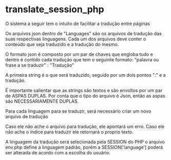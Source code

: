 # translate_session_php

O sistema a seguir tem o intuito de facilitar a tradução entre páginas

Os arquivos json dentro de "Languages" são os arquivos de tradução das suas respectivas linguagens. Cada um dos arquivos deve conter o conteúdo que seja traduzido e a tradução do mesmo.

O formato json é composto por um par de chaves que engloba tudo  e dentro é contido cada tradução que tem o seguinte formato:
"palavra ou frase a se traduzir" : "Tradução"

A primeira string é o que será traduzido, seguido por um dois pontos ":" e a tradução.

É importante salientar que as strings são textos e são envoltos por um par de ASPAS DUPLAS.
Por conta que o tipo do arquivo é Json, então as aspas são NECESSARIAMENTE DUPLAS.

Para cada linguagem para se traduzir, será necessário criar um novo arquivo de tradução

Caso ele não ache o arquivo para tradução, ele apontará um erro.
Caso ele não ache o índice para traduzir ele retornará o proprio texto.

A linguagem da tradução será selecionada pela SESSION do PHP o arquivo env.php define a linguagem padrão, porém a SESSION['language'] poderá ser alterada de acordo com a escolha do usuário.